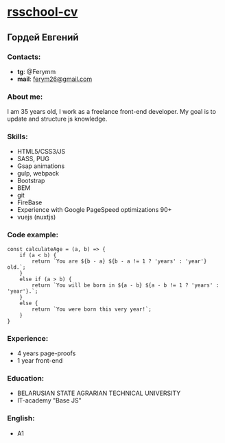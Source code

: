 # [rsschool-cv](https://ferym26.github.io/rsschool-cv/cv/)
## Гордей Евгений
### Contacts:
 - **tg**: @Ferymm
 - **mail**: ferym26@gmail.com 
### About me:
I am 35 years old, I work as a freelance front-end developer. My goal is to update and structure js knowledge.
### Skills:
 - HTML5/CSS3/JS
 - SASS, PUG
 - Gsap animations
 - gulp, webpack
 - Bootstrap
 - BEM
 - git
 - FireBase
 - Experience with Google PageSpeed optimizations 90+
 - vuejs (nuxtjs)
### Code example:
```
const calculateAge = (a, b) => {
	if (a < b) {
		return `You are ${b - a} ${b - a != 1 ? 'years' : 'year'} old.`;
	}
	else if (a > b) {
		return `You will be born in ${a - b} ${a - b != 1 ? 'years' : 'year'}.`;
	}
	else {
		return `You were born this very year!`;
	}
}
```
### Experience:
 - 4 years page-proofs
 - 1 year front-end
### Education:
 - BELARUSIAN STATE AGRARIAN TECHNICAL UNIVERSITY
 - IT-academy "Base JS"
### English:
 - A1